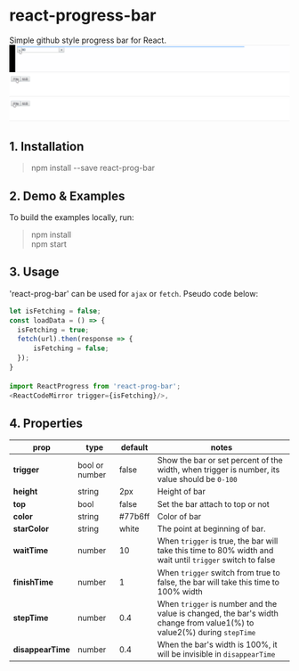 # react-progress-bar
Simple github style progress bar for React.  
![](example/bar_percent.gif)  
![](example/bar_bool_start_stop.gif)  
![](example/bar_bool_restart.gif)  
## 1. Installation
> npm install --save react-prog-bar

## 2. Demo & Examples
To build the examples locally, run:
> npm install  
npm start

## 3. Usage
'react-prog-bar' can be used for `ajax` or `fetch`. Pseudo code below: 
```js
let isFetching = false;
const loadData = () => {
  isFetching = true;
  fetch(url).then(response => {
      isFetching = false;
  });
}

import ReactProgress from 'react-prog-bar';
<ReactCodeMirror trigger={isFetching}/>,
```

## 4. Properties

prop | type | default | notes  
------- | ------- | ------- | -------
**trigger** | bool or number | false | Show the bar or set percent of the width, when trigger is number, its value should be `0-100`
**height** | string | 2px | Height of bar
**top** | bool | false | Set the bar attach to top or not
**color** | string | #77b6ff | Color of bar
**starColor** | string | white | The point at beginning of bar.
**waitTime** | number | 10 | When `trigger` is true, the bar will take this time to 80% width and wait until `trigger` switch to false
**finishTime** | number | 1 | When `trigger` switch from true to false, the bar will take this time to 100% width
**stepTime** | number | 0.4 | When `trigger` is number and the value is changed, the bar's width change from value1(%) to value2(%) during `stepTime`
**disappearTime** | number | 0.4 | When the bar's width is 100%, it will be invisible in `disappearTime`

